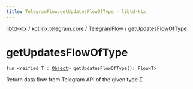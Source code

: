 ```yaml
---
title: TelegramFlow.getUpdatesFlowOfType - libtd-ktx
---
```


[libtd-ktx](../../index.html) / [kotlinx.telegram.core](../index.html) / [TelegramFlow](index.html) / [getUpdatesFlowOfType](./get-updates-flow-of-type.html)

# getUpdatesFlowOfType

`fun <reified T : `[`Object`](https://tdlibx.github.io/td/docs/org/drinkless/td/libcore/telegram/TdApi.Object.html)`> getUpdatesFlowOfType(): Flow<T>`

Return data flow from Telegram API of the given type [T](get-updates-flow-of-type.html#T)

